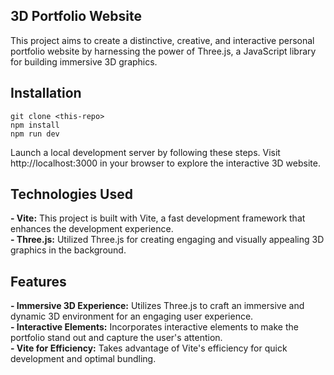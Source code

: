 ## 3D Portfolio Website

This project aims to create a distinctive, creative, and interactive personal portfolio website by harnessing the power of Three.js, a JavaScript library for building immersive 3D graphics.

## Installation
```
git clone <this-repo>
npm install
npm run dev
```
Launch a local development server by following these steps. Visit http://localhost:3000 in your browser to explore the interactive 3D website.

## Technologies Used
**- Vite:** This project is built with Vite, a fast development framework that enhances the development experience.<br>
**- Three.js:** Utilized Three.js for creating engaging and visually appealing 3D graphics in the background.

## Features

**- Immersive 3D Experience:** Utilizes Three.js to craft an immersive and dynamic 3D environment for an engaging user experience.<br>
**- Interactive Elements:** Incorporates interactive elements to make the portfolio stand out and capture the user's attention.<br>
**- Vite for Efficiency:** Takes advantage of Vite's efficiency for quick development and optimal bundling.

